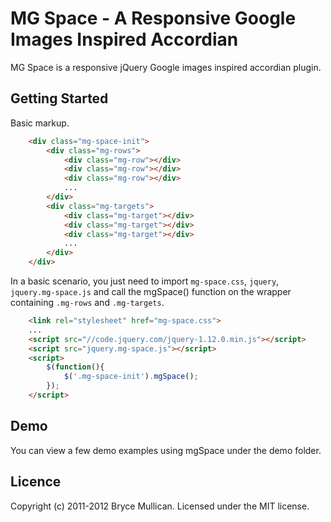 # MG Space - A Responsive Google Images Inspired Accordian

MG Space is a responsive jQuery Google images inspired accordian plugin.

## Getting Started

Basic markup.

```html
    <div class="mg-space-init">
        <div class="mg-rows">
            <div class="mg-row"></div>
            <div class="mg-row"></div>
            <div class="mg-row"></div>
            ...
        </div>
        <div class="mg-targets">
            <div class="mg-target"></div>
            <div class="mg-target"></div>
            <div class="mg-target"></div>
            ...
        </div>        
    </div>
```
In a basic scenario, you just need to import `mg-space.css`, `jquery`, `jquery.mg-space.js` and call the mgSpace() function on the wrapper containing `.mg-rows` and `.mg-targets`.

```html
    <link rel="stylesheet" href="mg-space.css">
    ...
    <script src="//code.jquery.com/jquery-1.12.0.min.js"></script>
    <script src="jquery.mg-space.js"></script>
    <script>
        $(function(){
            $('.mg-space-init').mgSpace();
        });
    </script>
```
## Demo

You can view a few demo examples using mgSpace under the demo folder.

## Licence

Copyright (c) 2011-2012 Bryce Mullican.
Licensed under the MIT license.